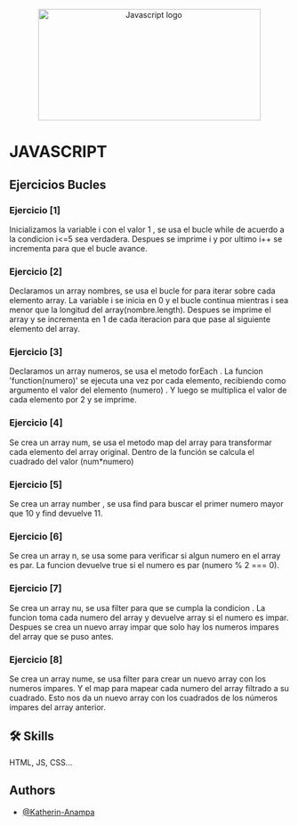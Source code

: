 
<p align="center">
    <img src="https://miro.medium.com/v2/resize:fit:720/format:webp/1*lK4tzU-kEIEcq04fu0AzQA.png" alt="Javascript logo" width="400" height="200">
  </a>
</p>

# JAVASCRIPT

## Ejercicios Bucles

### Ejercicio [1]
Inicializamos la variable i con el valor 1 , se usa el bucle while de acuerdo a la condicion i<=5 sea verdadera. Despues se imprime i y por ultimo i++ se incrementa para que el bucle avance.

### Ejercicio [2]

Declaramos un array nombres, se usa el bucle for para iterar sobre cada elemento array.
La variable i se inicia en 0 y el bucle continua mientras i sea menor que la longitud del array(nombre.length). Despues se imprime el array y se incrementa en 1 de cada iteracion para que pase al siguiente elemento del array.

### Ejercicio [3]

Declaramos un array numeros, se usa el metodo forEach . La funcion 'function(numero)' se ejecuta una vez por cada elemento, recibiendo como argumento el valor del elemento (numero) . Y luego se multiplica el valor de cada elemento por 2 y se imprime.

### Ejercicio [4]

Se crea un array num, se usa el metodo map del array para transformar cada elemento del array original. Dentro de la función se calcula el cuadrado del valor (num*numero)


### Ejercicio [5]

Se crea un array number , se  usa find para buscar el primer numero mayor que 10 y find devuelve 11.


### Ejercicio [6]

Se crea un array n, se usa some para verificar si algun numero en el array es par. La funcion devuelve true si el numero es par (numero % 2 === 0).

### Ejercicio [7]

Se crea un array nu, se usa filter para que se cumpla la condicion . La funcion toma cada numero del array y devuelve array si el numero es impar. Despues se crea un nuevo array impar que solo hay los numeros impares del array que se puso antes.

### Ejercicio [8]

Se crea un array nume, se usa filter para crear un nuevo array con los numeros impares. Y el map para mapear cada numero del array filtrado a su cuadrado. Esto nos da un nuevo array con los cuadrados de los números impares del array anterior.


## 🛠 Skills
HTML, JS, CSS...

## Authors

- [@Katherin-Anampa](https://www.github.com/kate-anampa)